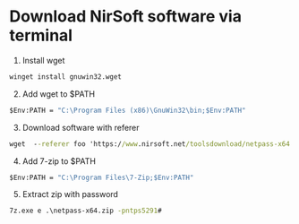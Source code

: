 # Download NirSoft software via terminal

1. Install wget
```bat
winget install gnuwin32.wget
```

2. Add wget to $PATH
```bat
$Env:PATH = "C:\Program Files (x86)\GnuWin32\bin;$Env:PATH"
```

3. Download software with referer 
```bat
wget  --referer foo 'https://www.nirsoft.net/toolsdownload/netpass-x64.zip' --output-document 'netpass-x64.zip' --no-check-certificate
```

4. Add 7-zip to $PATH
```bat
$Env:PATH = "C:\Program Files\7-Zip;$Env:PATH"
```

5. Extract zip with password
```bat
7z.exe e .\netpass-x64.zip -pntps5291#
```
